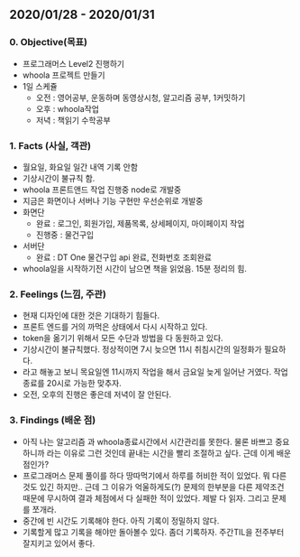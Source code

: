 ## 2020/01/28 - 2020/01/31

### 0. Objective(목표)

- 프로그래머스 Level2 진행하기
- whoola 프로젝트 만들기
- 1일 스케쥴
  - 오전 : 영어공부, 운동하며 동영상시청, 알고리즘 공부, 1커밋하기
  - 오후 : whoola작업
  - 저녁 : 책읽기 수학공부

### 1. Facts (사실, 객관)

- 월요일, 화요일 일간 내역 기록 안함
- 기상시간이 불규칙 함.
- whoola 프론트앤드 작업 진행중 node로 개발중
- 지금은 화면이나 서버나 기능 구현만 우선순위로 개발중
- 화면단
  - 완료 : 로그인, 회원가입, 제품목록, 상세페이지, 마이페이지 작업
  - 진행중 : 물건구입
- 서버단
  - 완료 : DT One 물건구입 api 완료, 전화번호 조회완료
- whoola일을 시작하기전 시간이 남으면 책을 읽었음. 15분 정리의 힘.

### 2. Feelings (느낌, 주관)

- 현재 디자인에 대한 것은 기대하기 힘들다.
- 프론트 엔드를 거의 까먹은 상태에서 다시 시작하고 있다.
- token을 옮기기 위해서 모든 수단과 방법을 다 동원하고 있다.
- 기상시간이 불규칙했다. 정상적이면 7시 늦으면 11시 취침시간의 일정화가 필요하다.
- 라고 해놓고 보니 목요일엔 11시까지 작업을 해서 금요일 늦게 일어난 거였다. 작업종료를 20시로 가능한 맞추자.
- 오전, 오후의 진행은 좋은데 저녁이 잘 안된다.

### 3. Findings (배운 점)

- 아직 나는 알고리즘 과 whoola종료시간에서 시간관리를 못한다. 물론 바쁘고 중요하니까 라는 이유로 그런 것인데 끝내는 시간을 빨리 조절하고 싶다. 근데 이게 배운점인가?
- 프로그래머스 문제 풀이를 하다 땅따먹기에서 하루를 허비한 적이 있었다. 뭐 다른 것도 있긴 하지만.. 근데 그 이유가 억울하게도(?) 문제의 한부분을 다른 제약조건 때문에 무시하여 결과 체점에서 다 실패한 적이 있었다. 제발 다 읽자. 그리고 문제를 쪼개라.
- 중간에 빈 시간도 기록해야 한다. 아직 기록이 정밀하지 않다.
- 기록할게 많고 기록을 해야만 돌아볼수 있다. 좀더 기록하자. 주간TIL을 전주부터 잘지키고 있어서 좋다.
